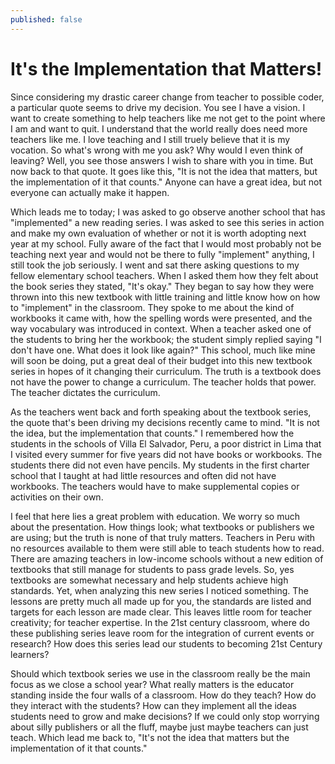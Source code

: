 ```yaml
---
published: false
---
```


# It's the Implementation that Matters!

Since considering my drastic career change from teacher to possible coder, a particular quote seems to drive my decision.  You see I have a vision.  I want to create something to help teachers like me not get to the point where I am and want to quit.  I understand that the world really does need more teachers like me.  I love teaching and I still truely believe that it is my vocation.  So what's wrong with me you ask?  Why would I even think of leaving?  Well, you see those answers I wish to share with you in time.  But now back to that quote.  It goes like this, "It is not the idea that matters, but the implementation of it that counts."  Anyone can have a great idea, but not everyone can actually make it happen.  

Which leads me to today; I was asked to go observe another school that has "implemented"  a new reading series.  I was asked to see this series in action and make my own evaluation of whether or not it is worth adopting next year at my school.  Fully aware of the fact that I would most probably not be teaching next year and would not be there to fully "implement" anything, I still took the job seriously. I went and sat there asking questions to my fellow elementary school teachers.  When I asked them how they felt about the book series they stated, "It's okay."  They began to say how they were thrown into this new textbook with little training and little know how on how to "implement" in the classroom.  They spoke to me about the kind of workbooks it came with, how the spelling words were presented, and the way vocabulary was introduced in context.  When a teacher asked one of the students to bring her the workbook; the student simply replied saying "I don't have one.  What does it look like again?"  This school, much like mine will soon be doing, put a great deal of their budget into this new textbook series in hopes of it changing their curriculum.  The truth is a textbook does not have the power to change a curriculum.  The teacher holds that power.  The teacher dictates the curriculum.  

As the teachers went back and forth speaking about the textbook series, the quote that's been driving my decisions recently came to mind.  "It is not the idea, but the implementation that counts."  I remembered how the students in the schools of Villa El Salvador, Peru, a poor district in Lima that I visited every summer for five years did not have books or workbooks.  The students there did not even have pencils.  My students in the first charter school that I taught at had little resources and often did not have workbooks. The teachers would have to make supplemental copies or activities on their own.  

I feel that here lies a great problem with education.  We worry so much about the presentation.  How things look; what textbooks or publishers we are using; but the truth is none of that truly matters.  Teachers in Peru with no resources available to them were still able to teach students how to read.  There are amazing teachers in low-income schools without a new edition of textbooks that still manage for students to pass grade levels.  So, yes textbooks are somewhat necessary and help students achieve high standards.  Yet, when analyzing this new series I noticed something.  The lessons are pretty much all made up for you, the standards are listed and targets for each lesson are made clear.  This leaves little room for teacher creativity; for teacher expertise.  In the 21st century classroom, where do these publishing series leave room for the integration of current events or research?  How does this series lead our students to becoming 21st Century learners? 

Should which textbook series we use in the classroom really be the main focus as we close a school year?  What really matters is the educator standing inside the four walls of a classroom.  How do they teach?  How do they interact with the students?  How can they implement all the ideas students need to grow and make decisions?  If we could only stop worrying about silly publishers or all the fluff, maybe just maybe teachers can just teach.  Which lead me back to, "It's not the idea that matters but the implementation of it that counts."  
